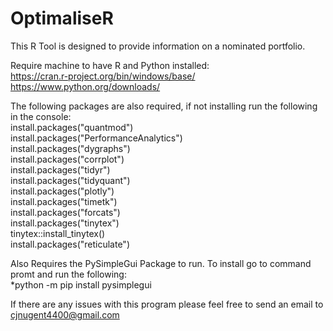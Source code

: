 # OptimaliseR
This R Tool is designed to provide information on a nominated portfolio.

Require machine to have R and Python installed:  <br/>
https://cran.r-project.org/bin/windows/base/   <br/>
https://www.python.org/downloads/   <br/>

The following packages are also required, if not installing run the following in the console:  <br/>
    install.packages("quantmod")  <br/>
    install.packages("PerformanceAnalytics")  <br/>
    install.packages("dygraphs")  <br/>
    install.packages("corrplot")  <br/>
    install.packages("tidyr")  <br/>
    install.packages("tidyquant")  <br/>
    install.packages("plotly")  <br/>
    install.packages("timetk")  <br/>
    install.packages("forcats")  <br/>
    install.packages("tinytex")  <br/>
    tinytex::install_tinytex()   <br/>
    install.packages("reticulate")  <br/>

Also Requires the PySimpleGui Package to run. To install go to command promt and run the following:  <br/>
   *python -m pip install pysimplegui  <br/>

If there are any issues with this program please feel free to send an email to cjnugent4400@gmail.com
